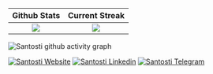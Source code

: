 Github Stats             |  Current Streak
:-------------------------:|:-------------------------:
![](https://github-readme-stats.vercel.app/api?username=michaelsantosti&show_icons=true&count_private=true&theme=gotham)  |  ![](https://github-readme-streak-stats.herokuapp.com/?user=michaelsantosti&theme=gotham)

![Santosti github activity graph](https://github-readme-activity-graph.cyclic.app/graph?username=michaelsantosti&theme=gotham)

[![Santosti Website](https://img.shields.io/badge/website-000000?style=for-the-badge&logo=About.me&logoColor=white)](https://www.santosti.com) [![Santosti Linkedin](https://img.shields.io/badge/LinkedIn-0077B5?style=for-the-badge&logo=linkedin&logoColor=white)](https://br.linkedin.com/in/michaelsantosti/) 
[![Santosti Telegram](https://img.shields.io/badge/-telegram-0077B5?style=for-the-badge&logo=telegram&logoColor=white)](https://t.me/michaelsantosti)

